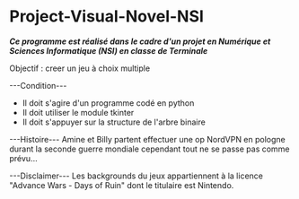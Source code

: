 # Project-Visual-Novel-NSI

***Ce programme est réalisé dans le cadre d'un projet en Numérique et Sciences Informatique (NSI) en classe de Terminale***

Objectif : creer un jeu à choix multiple

---Condition---
* Il doit s'agire d'un programme codé en python
* Il doit utiliser le module tkinter
* Il doit s'appuyer sur la structure de l'arbre binaire

---Histoire---
Amine et Billy partent effectuer une op NordVPN en pologne durant la seconde guerre mondiale
cependant tout ne se passe pas comme prévu...

---Disclaimer---
Les backgrounds du jeux appartiennent à la licence "Advance Wars - Days of Ruin" dont le titulaire est Nintendo.
